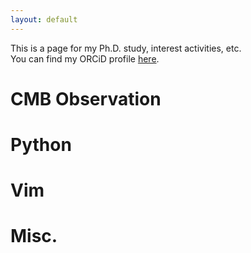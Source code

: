 ```yaml
---
layout: default
---
```


This is a page for my Ph.D. study, interest activities, etc.  
You can find my ORCiD profile [here](https://orcid.org/0000-0002-1211-7850).

# CMB Observation

# Python

# Vim

# Misc.


